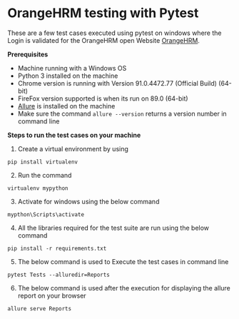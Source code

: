 # OrangeHRM testing with Pytest

These are a few test cases executed using pytest on windows where the Login is validated for the OrangeHRM open Website [OrangeHRM](https://opensource-demo.orangehrmlive.com/).

**Prerequisites**

 - Machine running with a Windows OS
 - Python 3 installed on the machine
 - Chrome version is running with Version 91.0.4472.77 (Official Build) (64-bit)
 - FireFox version supported is when its run on 89.0 (64-bit)
 - [Allure](https://docs.qameta.io/allure/) is installed on the machine
 - Make sure the command ```allure --version``` returns a version number in command line

**Steps to run the test cases on your machine**
1) Create a virtual environment by using 

```
pip install virtualenv
```

2) Run the command
 
```
virtualenv mypython
```

3) Activate for windows using the below command
 
```
mypthon\Scripts\activate
``` 

4) All the libraries required for the test suite are run using the below command
```
pip install -r requirements.txt
```

5) The below command is used to Execute the test cases in command line 
```
pytest Tests --alluredir=Reports
```

6) The below command is used after the execution for displaying the allure report on your browser
```
allure serve Reports 
```

